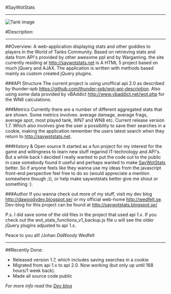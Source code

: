 #SayWotStats
***

![Tank image](http://saywotstats.net/images/world-of-tanks-background3.png)


#Description:
***

##Overview:
A web-application displaying stats and other goddies to players in the World of Tanks Community. Based on retrieving stats and data from API's provided by other awesome ppl and by Wargaming. the site currently residing at <http://saywotstats.net> is A HTML 5 project based on much jQuery and AJAX. The application is written with methods based mainly as custom created jQuery plugins.

###API Structure
The current project is using unoffical api 2.0 as described by thunder-spb <https://github.com/thunder-spb/wot-api-description>. Also using some data provided by vBAddict <http://www.vbaddict.net/wot.php> for the WN8 calculations.

###Metrics
Currently there are a number of different aggregated stats that are shown.
Some metrics involves: average damage, average frags, average spot, most played tank, WN7 and WN8 etc. Current release version 1.7. Which also involves give the user a possibility to save their searches in a cookie, making the application remember the users latest search when they return to <http://saywotstats.net>.

###History & Open source
It started as a fun project for my interest for the game and willingness to learn new stuff regarind IT-technology and API's. But a while back I decided I really wanted to put the code out to the public in case somebody found it useful and perhaps wanted to make [SayWotStats](http://saywotstats.net) better. So if anyone feels like they wanna use my ideas from the javascript front-end perspective feel free to do so (would appreciate a mention somewhere though ;)), or help make saywotstats better give me shout or something :).

###Author 
If you wanna check out more of my stuff, visit my dev blog <http://dawoodydev.blogspot.se/> or my official web-home <http://wedfelt.se>. Dev-blog for this project can be found at <http://saywotstats.blogspot.se/>

P.s. I did save some of the old files in the project that used api 1.x. If you check out the wot_stats_functions_v1_backup.js file u will see the older jQuery plugins adjusted to api 1.x.

Peace to you all!
/Johan *DaWoody* Wedfelt

***

##Recently Done:

* 	Released version 1.7, which includes saving searches in a cookie
*	Migrated from api 1.x to api 2.0. Now working (but only up until 168 hours/1 week back).
* 	Made all source code public

*For more info read the [Dev blog](http://saywotstats.blogspot.se/)*